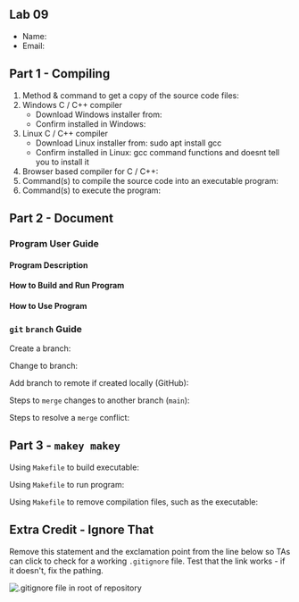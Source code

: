 ## Lab 09

- Name:
- Email:

## Part 1 - Compiling

1. Method & command to get a copy of the source code files:
2. Windows C / C++ compiler
   - Download Windows installer from:
   - Confirm installed in Windows:
3. Linux C / C++ compiler
   - Download Linux installer from: sudo apt install gcc
   - Confirm installed in Linux: gcc command functions and doesnt tell you to install it
4. Browser based compiler for C / C++: 
5. Command(s) to compile the source code into an executable program:
6. Command(s) to execute the program:

## Part 2 - Document

### Program User Guide

#### Program Description

#### How to Build and Run Program

#### How to Use Program

### `git` `branch` Guide

Create a branch:

Change to branch:

Add branch to remote if created locally (GitHub):

Steps to `merge` changes to another branch (`main`):

Steps to resolve a `merge` conflict: 

## Part 3 - `makey makey`

Using `Makefile` to build executable:

Using `Makefile` to run program:

Using `Makefile` to remove compilation files, such as the executable: 

## Extra Credit - Ignore That

Remove this statement and the exclamation point from the line below so TAs can click to check for a working `.gitignore` file.  Test that the link works - if it doesn't, fix the pathing.

![`.gitignore` file in root of repository](../.gitignore)

